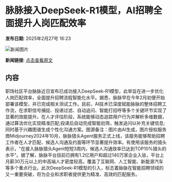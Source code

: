 # 脉脉接入DeepSeek-R1模型，AI招聘全面提升人岗匹配效率

**发布日期**: 2025年2月27号 16:23

![新闻图片](https://pic.chinaz.com/picmap/thumb/202305291455510902_2.jpg)

**新闻链接**: [点击查看原文](https://www.aibase.com/zh/news/15799)

## 内容

职场社区平台脉脉近日宣布已成功接入DeepSeek-R1模型，此举旨在进一步优化人岗匹配效率，全面提升招聘流程智能化水平。据悉，脉脉早在今年2月初便开始部署该模型，并已完成相关测试工作。目前，AI技术已深度赋能脉脉的整体招聘工作流，在求职信号捕捉、投递过滤、自动追问、智能打招呼等多个关键环节实现了显著的效能提升。在人才评估阶段，系统能够动态追踪用户行为并解析多维数据，通过算法优化实现精准匹配;投递后自动完成智能初筛，触发追问以补充关键信息;同时基于兴趣图谱生成个性化沟通方案。图源备注：图片由AI生成，图片授权服务商Midjourney2024年10月，脉脉猎头Agent服务正式上线，该服务能够帮助招聘工作者在人才匹配、候选人沟通及约面等环节显著提升效率。有使用该服务的猎头表示，"在接入脉脉猎头Agent短短3周内，候选人沟通效率已达到TOP10%猎头的水平"。据了解，脉脉平台目前已拥有1.2亿用户和超过140万家企业入驻，平台上月薪30万元以上的中高端人才密度较高，覆盖了互联网、人工智能、新能源汽车等多个重点行业。此次DeepSeek-R1模型的引入，标志着脉脉在智能招聘领域的又一重要突破，将为企业和求职者提供更为精准、高效的匹配服务。
